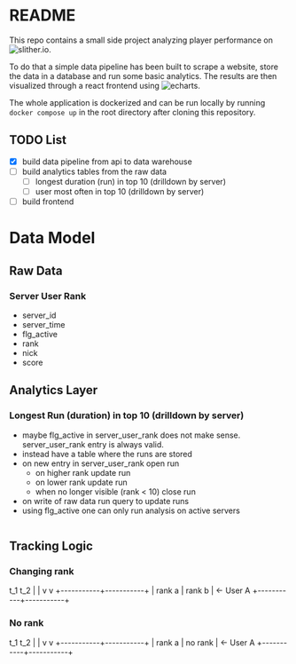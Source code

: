 # README
This repo contains a small side project analyzing player performance on ![slither.io](https://slither.io).

To do that a simple data pipeline has been built to scrape a website, store the data in a database and run some basic analytics.
The results are then visualized through a react frontend using ![echarts](https://echarts.apache.org/).

The whole application is dockerized and can be run locally by running `docker compose up` in the root directory after cloning this repository.

## TODO List
- [x] build data pipeline from api to data warehouse
- [ ] build analytics tables from the raw data
    - [ ] longest duration (run) in top 10 (drilldown by server)
    - [ ] user most often in top 10 (drilldown by server)

- [ ] build frontend
# Data Model
## Raw Data
### Server User Rank
- server_id
- server_time
- flg_active
- rank
- nick
- score
## Analytics Layer
### Longest Run (duration) in top 10 (drilldown by server)
- maybe flg_active in server_user_rank does not make sense. server_user_rank entry is always valid.
- instead have a table where the runs are stored
- on new entry in server_user_rank open run
  - on higher rank update run
  - on lower rank update run
  - when no longer visible (rank < 10) close run
- on write of raw data run query to update runs
- using flg_active one can only run analysis on active servers
```sql
```


## Tracking Logic
### Changing rank
 t_1         t_2
  |           |
  v           v
  +-----------+-----------+
  |   rank a  |   rank b  |  ← User A
  +-----------+-----------+
### No rank
 t_1         t_2
  |           |
  v           v
  +-----------+-----------+
  |   rank a  |  no rank  |  ← User A
  +-----------+-----------+